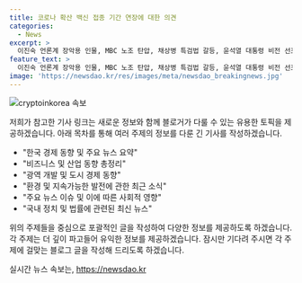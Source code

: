 ```yaml
---
title: 코로나 확산 백신 접종 기간 연장에 대한 의견
categories:
  - News
excerpt: >
  이진숙 언론계 장악용 인물, MBC 노조 탄압, 채상병 특검법 갈등, 윤석열 대통령 비전 선포, 갓성비·초고가 상품 소비 동향, 외국계 배민의 자영업 플랫폼 논란, 삼성 HBM 기술 개발, 산업 뉴스, 전국 지자체 경제 현황, 지방 정치 소식, 농어업 동향, 지방 문화 소식 등의 이슈가 요약될 수 있겠네요.
feature_text: >
  이진숙 언론계 장악용 인물, MBC 노조 탄압, 채상병 특검법 갈등, 윤석열 대통령 비전 선포, 갓성비·초고가 상품 소비 동향, 외국계 배민의 자영업 플랫폼 논란, 삼성 HBM 기술 개발, 산업 뉴스, 전국 지자체 경제 현황, 지방 정치 소식, 농어업 동향, 지방 문화 소식 등의 이슈가 요약될 수 있겠네요.
image: 'https://newsdao.kr/res/images/meta/newsdao_breakingnews.jpg'
---
```


<p><img src="https://newsdao.kr/res/images/meta/newsdao_breakingnews.jpg" alt="cryptoinkorea 속보" /></p>

<p>저희가 참고한 기사 링크는 새로운 정보와 함께 블로거가 다룰 수 있는 유용한 토픽을 제공하겠습니다. 아래 목차를 통해 여러 주제의 정보를 다룬 긴 기사를 작성하겠습니다.</p>

<ul>
<li>"한국 경제 동향 및 주요 뉴스 요약"</li>
<li>"비즈니스 및 산업 동향 총정리"</li>
<li>"광역 개발 및 도시 경제 동향"</li>
<li>"환경 및 지속가능한 발전에 관한 최근 소식"</li>
<li>"주요 뉴스 이슈 및 이에 따른 사회적 영향"</li>
<li>"국내 정치 및 법률에 관련된 최신 뉴스"</li>
</ul>

<p>위의 주제들을 중심으로 포괄적인 글을 작성하여 다양한 정보를 제공하도록 하겠습니다. 각 주제는 더 깊이 파고들어 유익한 정보를 제공하겠습니다. 잠시만 기다려 주시면 각 주제에 걸맞는 블로그 글을 작성해 드리도록 하겠습니다.</p>
실시간 뉴스 속보는, <a href="https://newsdao.kr" rel="dofollow">https://newsdao.kr</a>


